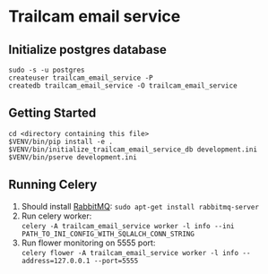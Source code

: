 Trailcam email service
==================

Initialize postgres database
---------------
`sudo -s -u postgres`  
`createuser trailcam_email_service -P`  
`createdb trailcam_email_service -O trailcam_email_service`  

Getting Started
---------------
`cd <directory containing this file>`  
`$VENV/bin/pip install -e .`  
`$VENV/bin/initialize_trailcam_email_service_db development.ini`  
`$VENV/bin/pserve development.ini`  

Running Celery
--------------
1. Should install [RabbitMQ](http://www.rabbitmq.com/):
`sudo apt-get install rabbitmq-server`  
2. Run celery worker:  
`celery -A trailcam_email_service worker -l info --ini PATH_TO_INI_CONFIG_WITH_SQLALCH_CONN_STRING`
3. Run flower monitoring on 5555 port:  
`celery flower -A trailcam_email_service worker -l info --address=127.0.0.1 --port=5555`
